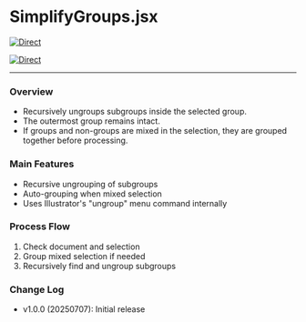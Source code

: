 # SimplifyGroups.jsx

[![Direct](https://img.shields.io/badge/Direct%20Link-SimplifyGroups.jsx-ffcc00.svg)](https://github.com/swwwitch/illustrator-scripts/blob/master/jsx/group/SimplifyGroups.jsx)

[![Direct](https://img.shields.io/badge/Back%20to%20home-All%20scripts-cccccc.svg)](https://github.com/swwwitch/illustrator-scripts/blob/master/README.md)

---

### Overview

- Recursively ungroups subgroups inside the selected group.
- The outermost group remains intact.
- If groups and non-groups are mixed in the selection, they are grouped together before processing.

### Main Features

- Recursive ungrouping of subgroups
- Auto-grouping when mixed selection
- Uses Illustrator's "ungroup" menu command internally

### Process Flow

1. Check document and selection
2. Group mixed selection if needed
3. Recursively find and ungroup subgroups

### Change Log

- v1.0.0 (20250707): Initial release
